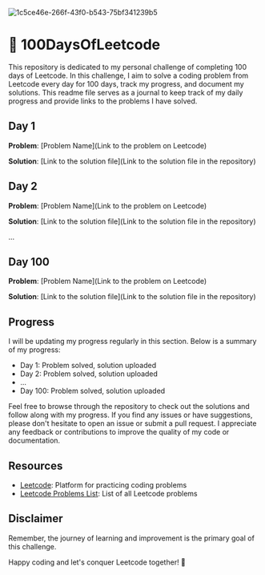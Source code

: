 ![1c5ce46e-266f-43f0-b543-75bf341239b5](https://github.com/ghousetazeem/100DaysOfLeetcode/assets/74200389/50b0b367-2357-46ba-8439-112c2e11e906)
# 🚀 100DaysOfLeetcode

This repository is dedicated to my personal challenge of completing 100 days of Leetcode. In this challenge, I aim to solve a coding problem from Leetcode every day for 100 days, track my progress, and document my solutions. This readme file serves as a journal to keep track of my daily progress and provide links to the problems I have solved.

## Day 1

**Problem**: [Problem Name](Link to the problem on Leetcode)

**Solution**: [Link to the solution file](Link to the solution file in the repository)

## Day 2

**Problem**: [Problem Name](Link to the problem on Leetcode)

**Solution**: [Link to the solution file](Link to the solution file in the repository)

...

## Day 100

**Problem**: [Problem Name](Link to the problem on Leetcode)

**Solution**: [Link to the solution file](Link to the solution file in the repository)

## Progress

I will be updating my progress regularly in this section. Below is a summary of my progress:

- Day 1: Problem solved, solution uploaded
- Day 2: Problem solved, solution uploaded
- ...
- Day 100: Problem solved, solution uploaded

Feel free to browse through the repository to check out the solutions and follow along with my progress. If you find any issues or have suggestions, please don't hesitate to open an issue or submit a pull request. I appreciate any feedback or contributions to improve the quality of my code or documentation.

## Resources

- [Leetcode](https://leetcode.com/): Platform for practicing coding problems
- [Leetcode Problems List](https://leetcode.com/problemset/all/): List of all Leetcode problems

## Disclaimer

Remember, the journey of learning and improvement is the primary goal of this challenge.

Happy coding and let's conquer Leetcode together! 🚀
